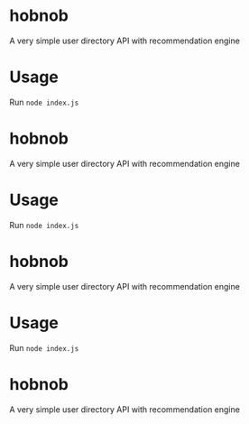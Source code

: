 # hobnob
A very simple user directory API with recommendation engine
# Usage
Run `node index.js`
# hobnob
A very simple user directory API with recommendation engine
# Usage
Run `node index.js`
# hobnob
A very simple user directory API with recommendation engine
# Usage
Run `node index.js`
# hobnob
A very simple user directory API with recommendation engine

